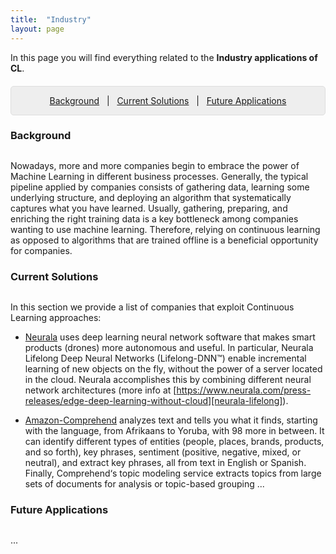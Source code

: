 ```yaml
---
title:  "Industry"
layout: page
---
```


In this page you will find everything related to the **Industry applications of CL**.

<p style="background: rgba(0,0,0,0.06) none repeat scroll 0% 0%; border: 1px solid rgb(222, 222, 222); padding: 1em; border-radius: 5px; text-align: center; margin-top:20px">
<a href="#background">Background</a> &nbsp; | &nbsp; <a href="#interests">Current Solutions</a> &nbsp; | &nbsp; <a href="#projects">Future Applications</a><br>
</p>

<a href="#background"></a>
<h3 id="background" style="margin-bottom: 30px;">Background</h3>

Nowadays, more and more companies begin to embrace the power of Machine Learning in different business processes. Generally, the typical pipeline applied by companies consists of gathering data, learning some underlying structure, and deploying an algorithm that systematically captures what you have learned. Usually, gathering, preparing, and enriching the right training data is a key bottleneck among companies wanting to use machine learning. Therefore, relying on continuous learning as opposed to algorithms that are trained offline is a beneficial opportunity for companies.

<a href="#interests"></a>
<h3 id="interests" style="margin-bottom: 30px;">Current Solutions</h3>

In this section we provide a list of companies that exploit Continuous Learning approaches:

- [Neurala][neurala] uses deep learning neural network software that makes smart products (drones) more autonomous and useful. In particular, Neurala Lifelong Deep Neural Networks (Lifelong-DNN™) enable incremental learning of new objects on the fly, without the power of a server located in the cloud. Neurala accomplishes this by combining different neural network architectures (more info at [https://www.neurala.com/press-releases/edge-deep-learning-without-cloud][neurala-lifelong]).

-  [Amazon-Comprehend][Amazon-Comprehend] analyzes text and tells you what it finds, starting with the language, from Afrikaans to Yoruba, with 98 more in between. It can identify different types of entities (people, places, brands, products, and so forth), key phrases, sentiment (positive, negative, mixed, or neutral), and extract key phrases, all from text in English or Spanish. Finally, Comprehend‘s topic modeling service extracts topics from large sets of documents for analysis or topic-based grouping
...

<a href="#projects"></a>
<h3 id="projects" style="margin-bottom: 30px;">Future Applications</h3>

...

[linkedin]: https://www.linkedin.com/in/vincenzo
[neurala]: https://www.neurala.com/
[neurala-lifelong]:https://www.neurala.com/press-releases/edge-deep-learning-without-cloud
[Amazon-Comprehend]:https://aws.amazon.com/comprehend/
